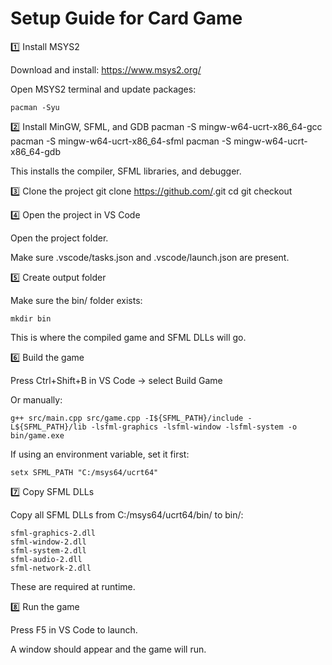 
# Setup Guide for Card Game
1️⃣ Install MSYS2

Download and install: https://www.msys2.org/

Open MSYS2 terminal and update packages:

    pacman -Syu

2️⃣ Install MinGW, SFML, and GDB
    pacman -S mingw-w64-ucrt-x86_64-gcc
    pacman -S mingw-w64-ucrt-x86_64-sfml
    pacman -S mingw-w64-ucrt-x86_64-gdb


This installs the compiler, SFML libraries, and debugger.

3️⃣ Clone the project
    git clone https://github.com/<your-repo>.git
    cd <repo-name>
    git checkout <branch-name>

4️⃣ Open the project in VS Code

Open the project folder.

Make sure .vscode/tasks.json and .vscode/launch.json are present.

5️⃣ Create output folder

Make sure the bin/ folder exists:

    mkdir bin


This is where the compiled game and SFML DLLs will go.

6️⃣ Build the game

Press Ctrl+Shift+B in VS Code → select Build Game

Or manually:

    g++ src/main.cpp src/game.cpp -I${SFML_PATH}/include -L${SFML_PATH}/lib -lsfml-graphics -lsfml-window -lsfml-system -o bin/game.exe


If using an environment variable, set it first:

    setx SFML_PATH "C:/msys64/ucrt64"

7️⃣ Copy SFML DLLs

Copy all SFML DLLs from C:/msys64/ucrt64/bin/ to bin/:

    sfml-graphics-2.dll
    sfml-window-2.dll
    sfml-system-2.dll
    sfml-audio-2.dll
    sfml-network-2.dll


These are required at runtime.

8️⃣ Run the game

Press F5 in VS Code to launch.

A window should appear and the game will run.